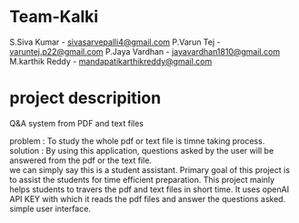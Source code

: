 # Team-Kalki
S.Siva Kumar - sivasarvepalli4@gmail.com
P.Varun Tej - varuntej.p22@gmail.com
P.Jaya Vardhan - jayavardhan1810@gmail.com
M.karthik Reddy - mandapatikarthikreddy@gmail.com

# project descripition
Q&A system from PDF and text files

problem  : To study the whole pdf or text file is timne taking process.
solution : By using this application, questions asked by the user will be answered from the pdf or the text file.  
we can simply say this is a student assistant.
Primary goal of this project is to assist the students for time efficient preparation.
This project mainly helps students to travers the pdf and text files in short time.
It uses openAI API KEY with which it reads the pdf files and answer the questions asked.
simple user interface.

